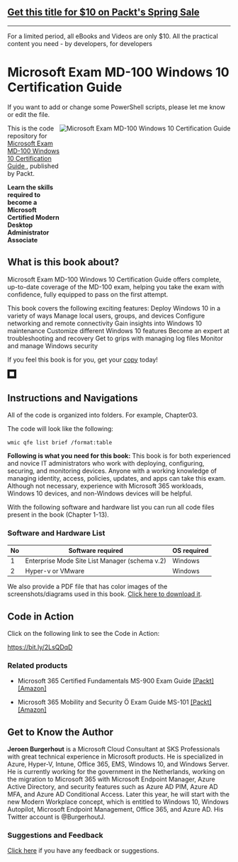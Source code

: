 ## [Get this title for $10 on Packt's Spring Sale](https://www.packt.com/B14814?utm_source=github&utm_medium=packt-github-repo&utm_campaign=spring_10_dollar_2022)
-----
For a limited period, all eBooks and Videos are only $10. All the practical content you need \- by developers, for developers

# Microsoft Exam MD-100 Windows 10 Certification Guide 

If you want to add or change some PowerShell scripts, please let me know or edit the file.

<a href="https://www.packtpub.com/programming/exam-md-100-windows-10-study-guide?utm_source=github&utm_medium=repository&utm_campaign=9781838822187"><img src="https://www.packtpub.com/media/catalog/product/cache/e4d64343b1bc593f1c5348fe05efa4a6/9/7/9781838822187-original.jpeg" alt="Microsoft Exam MD-100 Windows 10 Certification Guide " height="256px" align="right"></a>

This is the code repository for [Microsoft Exam MD-100 Windows 10 Certification Guide ](https://www.packtpub.com/programming/exam-md-100-windows-10-study-guide?utm_source=github&utm_medium=repository&utm_campaign=9781838822187), published by Packt.

**Learn the skills required to become a Microsoft Certified Modern Desktop Administrator Associate**

## What is this book about?
Microsoft Exam MD-100 Windows 10 Certification Guide offers complete, up-to-date coverage of the MD-100 exam, helping you take the exam with confidence, fully equipped to pass on the first attempt.


This book covers the following exciting features:
Deploy Windows 10 in a variety of ways 
Manage local users, groups, and devices 
Configure networking and remote connectivity 
Gain insights into Windows 10 maintenance 
Customize different Windows 10 features 
Become an expert at troubleshooting and recovery 
Get to grips with managing log files 
Monitor and manage Windows security

If you feel this book is for you, get your [copy](https://www.amazon.com/dp/1838822186) today!

<a href="https://www.packtpub.com/?utm_source=github&utm_medium=banner&utm_campaign=GitHubBanner"><img src="https://raw.githubusercontent.com/PacktPublishing/GitHub/master/GitHub.png" 
alt="https://www.packtpub.com/" border="5" /></a>

## Instructions and Navigations
All of the code is organized into folders. For example, Chapter03.

The code will look like the following:
```
wmic qfe list brief /format:table
```

**Following is what you need for this book:**
This book is for both experienced and novice IT administrators who work with deploying, configuring, securing, and monitoring devices. Anyone with a working knowledge of managing identity, access, policies, updates, and apps can take this exam. Although not necessary, experience with Microsoft 365 workloads, Windows 10 devices, and non-Windows devices will be helpful.

With the following software and hardware list you can run all code files present in the book (Chapter 1-13).
### Software and Hardware List
| No | Software required | OS required |
| -------- | ------------------------------------ | ----------------------------------- |
| 1 | Enterprise Mode Site List Manager (schema v.2) | Windows |
| 2 | Hyper-v or VMware | Windows |


We also provide a PDF file that has color images of the screenshots/diagrams used in this book. [Click here to download it](https://static.packt-cdn.com/downloads/9781838822187_ColorImages.pdf).

## Code in Action

Click on the following link to see the Code in Action:

https://bit.ly/2LsQDqD

### Related products
* Microsoft 365 Certified Fundamentals MS-900 Exam Guide  [[Packt]](https://www.packtpub.com/cloud-networking/microsoft-365-certified-fundamentals-exam-ms-900-guide?utm_source=github&utm_medium=repository&utm_campaign=9781838982171) [[Amazon]](https://www.amazon.com/dp/1838982175)

* Microsoft 365 Mobility and Security Ö Exam Guide MS-101  [[Packt]](https://www.packtpub.com/cloud-networking/microsoft-365-mobility-and-security-exam-guide-ms-101?utm_source=github&utm_medium=repository&utm_campaign=9781838984656) [[Amazon]](https://www.amazon.com/dp/1838984658)


## Get to Know the Author
**Jeroen Burgerhout** is a Microsoft Cloud Consultant at SKS Professionals with great technical experience in Microsoft products. He is specialized in Azure, Hyper-V, Intune, Office 365, EMS, Windows 10, and Windows Server. He is currently working for the government in the Netherlands, working on the migration to Microsoft 365 with Microsoft Endpoint Manager, Azure Active Directory, and security features such as Azure AD PIM, Azure AD MFA, and Azure AD Conditional Access. Later this year, he will start with the new Modern Workplace concept, which is entitled to Windows 10, Windows Autopilot, Microsoft Endpoint Management, Office 365, and Azure AD. His Twitter account is @BurgerhoutJ.

### Suggestions and Feedback
[Click here](https://docs.google.com/forms/d/e/1FAIpQLSdy7dATC6QmEL81FIUuymZ0Wy9vH1jHkvpY57OiMeKGqib_Ow/viewform) if you have any feedback or suggestions.
